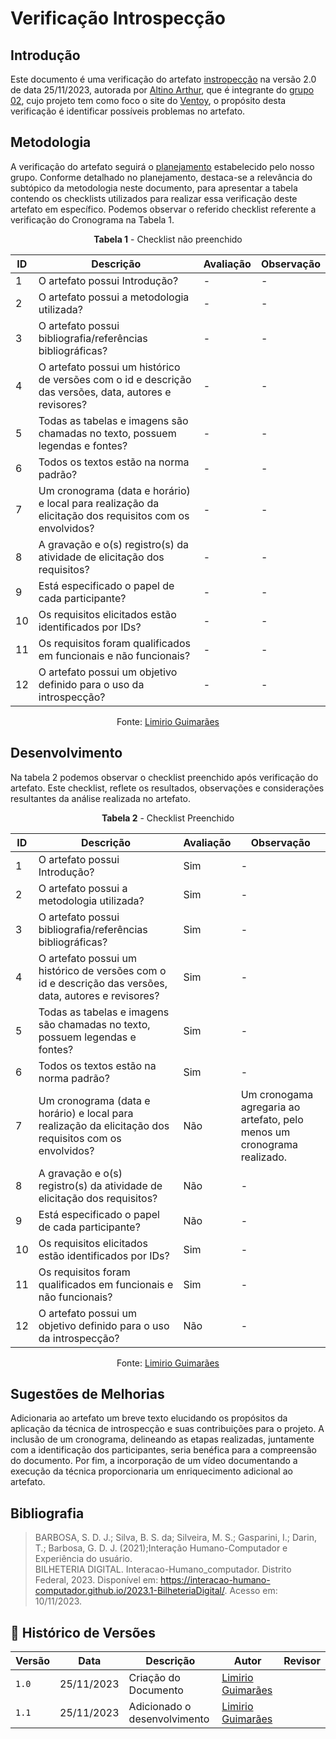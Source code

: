 # Verificação Introspecção

## Introdução

Este documento é uma verificação do artefato [instropecção](https://interacao-humano-computador.github.io/2023.2-Ventoy/elicitacao/elicitacao%20de%20requisitos/introspeccao/) na versão 2.0 de data 25/11/2023, autorada por [Altino Arthur](https://github.com/arthurrochamoreira), que é integrante do [grupo 02](https://github.com/Interacao-Humano-Computador/2023.2-Ventoy/tree/main), 
cujo projeto tem como foco o site do [Ventoy](https://www.ventoy.net/en/index.html), o propósito desta verificação é identificar possíveis problemas no artefato.

## Metodologia 

A verificação do artefato seguirá o [planejamento](https://interacao-humano-computador.github.io/2023.2-Ventoy/) estabelecido pelo nosso grupo. Conforme detalhado no planejamento, 
destaca-se a relevância do subtópico da metodologia neste documento, para apresentar a tabela contendo os checklists utilizados para realizar essa verificação deste artefato em específico. 
Podemos observar o referido checklist referente a verificação do Cronograma na Tabela 1. 

<center>

**Tabela 1** - Checklist não preenchido

| ID | Descrição                                                                                                                      | Avaliação  | Observação                                                             |
|----|--------------------------------------------------------------------------------------------------------------------------------|------------|------------------------------------------------------------------------|
| 1  | O artefato possui Introdução?                                                                                                  | -          | -                                                                      |
| 2  | O artefato possui a metodologia utilizada?                                                                    		      | -          | -                                                                      |
| 3  | O artefato possui bibliografia/referências bibliográficas?                                                                     | -          | -                                                                      |
| 4  | O artefato possui um histórico de versões com o id e descrição das versões, data, autores e revisores?                         | -          | -                                                                      |
| 5  | Todas as tabelas e imagens são chamadas no texto, possuem legendas e fontes?                                                   | -          | -                                                                      |
| 6  | Todos os textos estão na norma padrão?                                       						      | -          | -                                                                      |
| 7  | Um cronograma (data e horário) e local para realização da elicitação dos requisitos com os envolvidos?			      | -          | -                                                                      |
| 8  | A gravação e o(s) registro(s) da atividade de elicitação dos requisitos?                                                       | -          | -                                                                      |
| 9  | Está especificado o papel de cada participante?                                                                                | -          | -  								    |
| 10 | Os requisitos elicitados estão identificados por IDs?	                                                                      | -          | -                                                                      |
| 11 | Os requisitos foram qualificados em funcionais e não funcionais?	                                                              | -          | -                                                                      |
| 12  |  O artefato possui um objetivo definido para o uso da introspecção?                                                           | -          | -  								    |


Fonte: [Limirio Guimarães](https://github.com/LimirioGuimaraes)
</center>

## Desenvolvimento 

Na tabela 2 podemos observar o checklist preenchido após verificação do artefato. Este checklist, reflete os resultados, observações e considerações resultantes da análise realizada no artefato.

<center>

**Tabela 2** - Checklist Preenchido 

| ID | Descrição                                                                                                                      | Avaliação  | Observação                                                             |
|----|--------------------------------------------------------------------------------------------------------------------------------|------------|------------------------------------------------------------------------|
| 1  | O artefato possui Introdução?                                                                                                  | Sim        | -                                                                      |
| 2  | O artefato possui a metodologia utilizada?                                                                    		      | Sim        | -                                                                      |
| 3  | O artefato possui bibliografia/referências bibliográficas?                                                                     | Sim        | -                                                                      |
| 4  | O artefato possui um histórico de versões com o id e descrição das versões, data, autores e revisores?                         | Sim        | -                                                                      |
| 5  | Todas as tabelas e imagens são chamadas no texto, possuem legendas e fontes?                                                   | Sim        | -                                                                      |
| 6  | Todos os textos estão na norma padrão?                                       						      | Sim        | -                                                                      |
| 7  | Um cronograma (data e horário) e local para realização da elicitação dos requisitos com os envolvidos?			      | Não        | Um cronogama agregaria ao artefato, pelo menos um cronograma realizado.|
| 8  | A gravação e o(s) registro(s) da atividade de elicitação dos requisitos?                                                       | Não        | -                                                                      |
| 9  | Está especificado o papel de cada participante?                                                                                | Não        | -  								    |
| 10 | Os requisitos elicitados estão identificados por IDs?	                                                                      | Sim        | -                                                                      |
| 11 | Os requisitos foram qualificados em funcionais e não funcionais?	                                                              | Sim        | -                                                                      |
| 12  |  O artefato possui um objetivo definido para o uso da introspecção?                                                           | Não        | -  								    |

Fonte: [Limirio Guimarães](https://github.com/LimirioGuimaraes)

</center>

## Sugestões de Melhorias

Adicionaria ao artefato um breve texto elucidando os propósitos da aplicação da técnica de introspecção e suas contribuições para o projeto. A inclusão de um cronograma, delineando as etapas realizadas, juntamente com a identificação dos participantes, seria benéfica para a compreensão do documento. Por fim, a incorporação de um vídeo documentando a execução da técnica proporcionaria um enriquecimento adicional ao artefato.

</center>

## Bibliografia

> BARBOSA, S. D. J.; Silva, B. S. da; Silveira, M. S.; Gasparini, I.; Darin, T.; Barbosa, G. D. J. (2021);Interação Humano-Computador e Experiência do usuário.<br>
> BILHETERIA DIGITAL. Interacao-Humano_computador. Distrito Federal, 2023. Disponível em: <https://interacao-humano-computador.github.io/2023.1-BilheteriaDigital/>. Acesso em: 10/11/2023.<br>

## 📑 Histórico de Versões

| Versão |    Data    |       Descrição      | Autor                |   Revisor   |
| ------ | ---------- | -------------------- | ---------------------| ----------- |
| `1.0`  | 25/11/2023 | Criação do Documento | [Limirio Guimarães](https://github.com/LimirioGuimaraes)| |
| `1.1`  | 25/11/2023 | Adicionado o desenvolvimento | [Limirio Guimarães](https://github.com/LimirioGuimaraes)| |